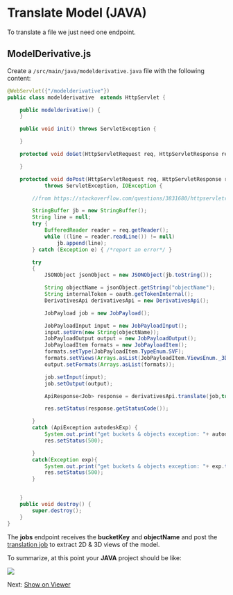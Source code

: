 # Translate Model (JAVA)

To translate a file we just need one endpoint.

## ModelDerivative.js

Create a `/src/main/java/modelderivative.java` file with the following content:

```java
@WebServlet({"/modelderivative"})
public class modelderivative  extends HttpServlet {

    public modelderivative() {
    }

    public void init() throws ServletException {

    }

    protected void doGet(HttpServletRequest req, HttpServletResponse resp) throws ServletException, IOException {

    }

    protected void doPost(HttpServletRequest req, HttpServletResponse res)
            throws ServletException, IOException {

        //from https://stackoverflow.com/questions/3831680/httpservletrequest-get-json-post-data/3831791

        StringBuffer jb = new StringBuffer();
        String line = null;
        try {
            BufferedReader reader = req.getReader();
            while ((line = reader.readLine()) != null)
                jb.append(line);
        } catch (Exception e) { /*report an error*/ }

        try
        {
            JSONObject jsonObject = new JSONObject(jb.toString());

            String objectName = jsonObject.getString("objectName");
            String internalToken = oauth.getTokenInternal();
            DerivativesApi derivativesApi = new DerivativesApi();

            JobPayload job = new JobPayload();

            JobPayloadInput input = new JobPayloadInput();
            input.setUrn(new String(objectName));
            JobPayloadOutput output = new JobPayloadOutput();
            JobPayloadItem formats = new JobPayloadItem();
            formats.setType(JobPayloadItem.TypeEnum.SVF);
            formats.setViews(Arrays.asList(JobPayloadItem.ViewsEnum._3D));
            output.setFormats(Arrays.asList(formats));

            job.setInput(input);
            job.setOutput(output);

            ApiResponse<Job> response = derivativesApi.translate(job,true,oauth.OAuthClient(null),oauth.getCredentials());

            res.setStatus(response.getStatusCode());

        }
        catch (ApiException autodeskExp) {
            System.out.print("get buckets & objects exception: "+ autodeskExp.toString());
            res.setStatus(500);

        }
        catch(Exception exp){
            System.out.print("get buckets & objects exception: "+ exp.toString());
            res.setStatus(500);
        }


    }
    public void destroy() {
        super.destroy();
    }
}
```

The **jobs** endpoint receives the **bucketKey** and **objectName** and post the [translation job](https://developer.autodesk.com/en/docs/model-derivative/v2/reference/http/job-POST/) to extract 2D & 3D views of the model. 

To summarize, at this point your **JAVA** project should be like:

![](_media/java/IntelliJ-IDEA-project_all_files_server.png)

Next: [Show on Viewer](viewer/)